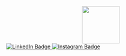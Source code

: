 <div id="header" align="center">
  <img src="https://media3.giphy.com/media/v1.Y2lkPTc5MGI3NjExdnh5dnBqaDRyN2ZqeXU2cXo3d2F0ZXlhajNsZGd3cWp6aDdkZzF0NSZlcD12MV9pbnRlcm5hbF9naWZfYnlfaWQmY3Q9Zw/HscDLzkO8EOTmgkhQP/giphy.gif" width="100"/>
</div>
<div id="badges">
  <a href="your-linkedin-URL">
    <img src="https://img.shields.io/badge/LinkedIn-blue?style=for-the-badge&logo=linkedin&logoColor=white" alt="LinkedIn Badge"/>
  </a>
  <a href="your-youtube-URL">
    <img src="https://img.shields.io/badge/Instagram-dc2743?logo=instagram&logoColor=white&style=for-the-badge" alt="Instagram Badge"/>
  </a>
</div>

<!--
**Gui-Spranger/Gui-Spranger** is a ✨ _special_ ✨ repository because its `README.md` (this file) appears on your GitHub profile.

Here are some ideas to get you started:

- 🔭 I’m currently working on ...
- 🌱 I’m currently learning ...
- 👯 I’m looking to collaborate on ...
- 🤔 I’m looking for help with ...
- 💬 Ask me about ...
- 📫 How to reach me: ...
- 😄 Pronouns: ...
- ⚡ Fun fact: ...
-->
